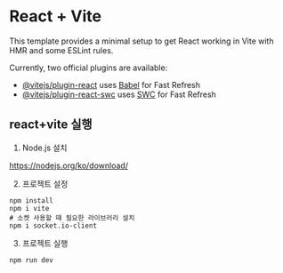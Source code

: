 # React + Vite

This template provides a minimal setup to get React working in Vite with HMR and some ESLint rules.

Currently, two official plugins are available:

- [@vitejs/plugin-react](https://github.com/vitejs/vite-plugin-react/blob/main/packages/plugin-react/README.md) uses [Babel](https://babeljs.io/) for Fast Refresh
- [@vitejs/plugin-react-swc](https://github.com/vitejs/vite-plugin-react-swc) uses [SWC](https://swc.rs/) for Fast Refresh

## react+vite 실행

1. Node.js 설치

https://nodejs.org/ko/download/

2. 프로젝트 설정

```
npm install
npm i vite
# 소켓 사용할 때 필요한 라이브러리 설치
npm i socket.io-client
```

3. 프로젝트 실행
```
npm run dev
```
